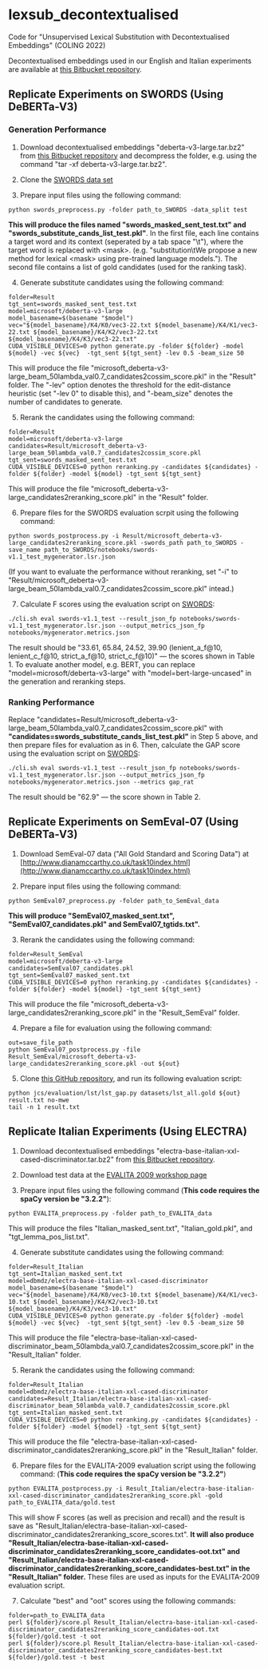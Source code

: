 # lexsub_decontextualised
Code for "Unsupervised Lexical Substitution with Decontextualised Embeddings" (COLING 2022)

Decontextualised embeddings used in our English and Italian experiments are available at [this Bitbucket repository](https://bitbucket.org/TakashiW/lexical_substitution/src/main).

## Replicate Experiments on SWORDS (Using DeBERTa-V3)
### Generation Performance

1. Download decontextualised embeddings "deberta-v3-large.tar.bz2" from [this Bitbucket repository](https://bitbucket.org/TakashiW/lexical_substitution/src/main) and decompress the folder, e.g. using the command "tar -xf deberta-v3-large.tar.bz2".

2. Clone the [SWORDS data set](https://github.com/p-lambda/swords)

3. Prepare input files using the following command:

```
python swords_preprocess.py -folder path_to_SWORDS -data_split test
```
**This will produce the files named "swords_masked_sent_test.txt" and "swords_substitute_cands_list_test.pkl"**. In the first file, each line contains a target word and its context (seperated by a tab space "\t"), where the target word is replaced with \<mask\>. (e.g. "substitution\tWe propose a new method for lexical \<mask\> using pre-trained language models."). The second file contains a list of gold candidates (used for the ranking task).


4. Generate substitute candidates using the following command:

```
folder=Result
tgt_sent=swords_masked_sent_test.txt
model=microsoft/deberta-v3-large
model_basename=$(basename "$model")
vec="${model_basename}/K4/K0/vec3-22.txt ${model_basename}/K4/K1/vec3-22.txt ${model_basename}/K4/K2/vec3-22.txt ${model_basename}/K4/K3/vec3-22.txt"
CUDA_VISIBLE_DEVICES=0 python generate.py -folder ${folder} -model ${model} -vec ${vec}  -tgt_sent ${tgt_sent} -lev 0.5 -beam_size 50
```
This will produce the file "microsoft_deberta-v3-large_beam_50lambda_val0.7_candidates2cossim_score.pkl" in the "Result" folder. The "-lev" option denotes the threshold for the edit-distance heuristic (set "-lev 0" to disable this), and "-beam_size" denotes the number of candidates to generate.

5. Rerank the candidates using the following command:

```
folder=Result
model=microsoft/deberta-v3-large
candidates=Result/microsoft_deberta-v3-large_beam_50lambda_val0.7_candidates2cossim_score.pkl
tgt_sent=swords_masked_sent_test.txt
CUDA_VISIBLE_DEVICES=0 python reranking.py -candidates ${candidates} -folder ${folder} -model ${model} -tgt_sent ${tgt_sent}
```
This will produce the file "microsoft_deberta-v3-large_candidates2reranking_score.pkl" in the "Result" folder. 

6. Prepare files for the SWORDS evaluation scrpit using the following command:

```
python swords_postprocess.py -i Result/microsoft_deberta-v3-large_candidates2reranking_score.pkl -swords_path path_to_SWORDS -save_name path_to_SWORDS/notebooks/swords-v1.1_test_mygenerator.lsr.json
```

(If you want to evaluate the performance without reranking, set "-i" to "Result/microsoft_deberta-v3-large_beam_50lambda_val0.7_candidates2cossim_score.pkl" intead.)

7. Calculate F scores using the evaluation script on [SWORDS](https://github.com/p-lambda/swords):

```
./cli.sh eval swords-v1.1_test --result_json_fp notebooks/swords-v1.1_test_mygenerator.lsr.json --output_metrics_json_fp notebooks/mygenerator.metrics.json
```

The result should be "33.61, 65.84, 24.52, 39.90 (lenient_a_f@10, lenient_c_f@10, strict_a_f@10, strict_c_f@10)" — the scores shown in Table 1. To evaluate another model, e.g. BERT, you can replace "model=microsoft/deberta-v3-large" with "model=bert-large-uncased" in the generation and reranking steps. 

### Ranking Performance

Replace "candidates=Result/microsoft_deberta-v3-large_beam_50lambda_val0.7_candidates2cossim_score.pkl" with **"candidates=swords_substitute_cands_list_test.pkl"** in Step 5 above, and then prepare files for evaluation as in 6. Then, calculate the GAP score using the evaluation script on [SWORDS](https://github.com/p-lambda/swords):

```
./cli.sh eval swords-v1.1_test --result_json_fp notebooks/swords-v1.1_test_mygenerator.lsr.json --output_metrics_json_fp notebooks/mygenerator.metrics.json --metrics gap_rat
```
The result should be "62.9" — the score shown in Table 2.

## Replicate Experiments on SemEval-07 (Using DeBERTa-V3)

1. Download SemEval-07 data ("All Gold Standard and Scoring Data") at [http://www.dianamccarthy.co.uk/task10index.html](http://www.dianamccarthy.co.uk/task10index.html)

2. Prepare input files using the following command:

```
python SemEval07_preprocess.py -folder path_to_SemEval_data
```
**This will produce "SemEval07_masked_sent.txt", "SemEval07_candidates.pkl" and SemEval07_tgtids.txt".**

3. Rerank the candidates using the following command:

```
folder=Result_SemEval
model=microsoft/deberta-v3-large
candidates=SemEval07_candidates.pkl
tgt_sent=SemEval07_masked_sent.txt
CUDA_VISIBLE_DEVICES=0 python reranking.py -candidates ${candidates} -folder ${folder} -model ${model} -tgt_sent ${tgt_sent}
```
This will produce the file "microsoft_deberta-v3-large_candidates2reranking_score.pkl" in the "Result_SemEval" folder. 

4. Prepare a file for evaluation using the following command:

```
out=save_file_path
python SemEval07_postprocess.py -file Result_SemEval/microsoft_deberta-v3-large_candidates2reranking_score.pkl -out ${out}
```

5. Clone [this GitHub repository](https://github.com/orenmel/lexsub), and run its following evaluation script:

```
python jcs/evaluation/lst/lst_gap.py datasets/lst_all.gold ${out} result.txt no-mwe
tail -n 1 result.txt
```

## Replicate Italian Experiments (Using ELECTRA)

1. Download decontextualised embeddings "electra-base-italian-xxl-cased-discriminator.tar.bz2" from [this Bitbucket repository](https://bitbucket.org/TakashiW/lexical_substitution/src/main).

2. Download test data at the [EVALITA 2009 workshop page](https://www.evalita.it/campaigns/evalita-2009/tasks/lexical-substitution/)

3. Prepare input files using the following command (**This code requires the spaCy version be "3.2.2"**):
```
python EVALITA_preprocess.py -folder path_to_EVALITA_data 
```
This will produce the files "Italian_masked_sent.txt", "Italian_gold.pkl", and "tgt_lemma_pos_list.txt".

4. Generate substitute candidates using the following command:

```
folder=Result_Italian
tgt_sent=Italian_masked_sent.txt
model=dbmdz/electra-base-italian-xxl-cased-discriminator
model_basename=$(basename "$model")
vec="${model_basename}/K4/K0/vec3-10.txt ${model_basename}/K4/K1/vec3-10.txt ${model_basename}/K4/K2/vec3-10.txt ${model_basename}/K4/K3/vec3-10.txt"
CUDA_VISIBLE_DEVICES=0 python generate.py -folder ${folder} -model ${model} -vec ${vec}  -tgt_sent ${tgt_sent} -lev 0.5 -beam_size 50
```
This will produce the file "electra-base-italian-xxl-cased-discriminator_beam_50lambda_val0.7_candidates2cossim_score.pkl" in the "Result_Italian" folder. 

5. Rerank the candidates using the following command:

```
folder=Result_Italian
model=dbmdz/electra-base-italian-xxl-cased-discriminator
candidates=Result_Italian/electra-base-italian-xxl-cased-discriminator_beam_50lambda_val0.7_candidates2cossim_score.pkl
tgt_sent=Italian_masked_sent.txt
CUDA_VISIBLE_DEVICES=0 python reranking.py -candidates ${candidates} -folder ${folder} -model ${model} -tgt_sent ${tgt_sent}
```
This will produce the file "electra-base-italian-xxl-cased-discriminator_candidates2reranking_score.pkl" in the "Result_Italian" folder. 

6. Prepare files for the EVALITA-2009 evaluation script using the following command:
(**This code requires the spaCy version be "3.2.2"**)
```
python EVALITA_postprocess.py -i Result_Italian/electra-base-italian-xxl-cased-discriminator_candidates2reranking_score.pkl -gold path_to_EVALITA_data/gold.test
```
This will show F scores (as well as precision and recall) and the result is save as "Result_Italian/electra-base-italian-xxl-cased-discriminator_candidates2reranking_score_scores.txt". **It will also produce "Result_Italian/electra-base-italian-xxl-cased-discriminator_candidates2reranking_score_candidates-oot.txt" and "Result_Italian/electra-base-italian-xxl-cased-discriminator_candidates2reranking_score_candidates-best.txt" in the "Result_Italian" folder.** These files are used as inputs for the EVALITA-2009 evaluation script.


7. Calculate "best" and "oot" scores using the following commands:
```
folder=path_to_EVALITA_data
perl ${folder}/score.pl Result_Italian/electra-base-italian-xxl-cased-discriminator_candidates2reranking_score_candidates-oot.txt ${folder}/gold.test -t oot
perl ${folder}/score.pl Result_Italian/electra-base-italian-xxl-cased-discriminator_candidates2reranking_score_candidates-best.txt ${folder}/gold.test -t best
```
